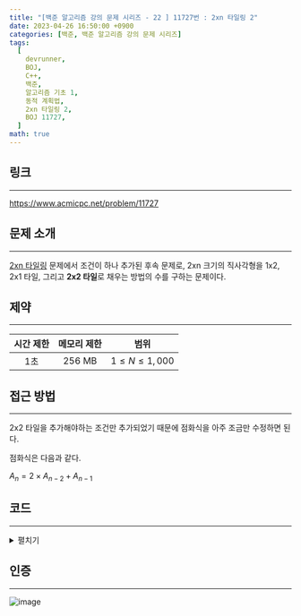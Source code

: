 ```yaml
---
title: "[백준 알고리즘 강의 문제 시리즈 - 22 ] 11727번 : 2xn 타일링 2"
date: 2023-04-26 16:50:00 +0900
categories: [백준, 백준 알고리즘 강의 문제 시리즈]
tags:
  [
    devrunner,
    BOJ,
    C++,
    백준,
    알고리즘 기초 1,
    동적 계획법,
    2xn 타일링 2,
    BOJ 11727,
  ]
math: true
---
```


## **링크**

---

<https://www.acmicpc.net/problem/11727>

## **문제 소개**

---

[2xn 타일링](https://www.acmicpc.net/problem/11726) 문제에서 조건이 하나 추가된 후속 문제로, 2xn 크기의 직사각형을 1x2, 2x1 타일, 그리고 **2x2 타일**로 채우는 방법의 수를 구하는 문제이다.

## **제약**

---

| 시간 제한 | 메모리 제한 |         범위          |
| :-------: | :---------: | :-------------------: |
|    1초    |   256 MB    | $1 \leq N \leq 1,000$ |

## **접근 방법**

---

2x2 타일을 추가해야하는 조건만 추가되었기 때문에 점화식을 아주 조금만 수정하면 된다.

점화식은 다음과 같다.

$A_n = 2 \times A_{n-2} + A_{n-1}$

## **코드**

---

<details>
<summary>펼치기</summary>
<div markdown="1">

```cpp
#include <bits/stdc++.h>
using namespace std;

int n;

int a[1001] = {0, 1, 3};

void solve() {
  for (int i = 3; i <= n; ++i) {
    a[i] = (a[i - 1] + 2 * a[i - 2]) % 10007;
  }

  cout << a[n] << '\n';
}

int main() {
  cin >> n;
  solve();
  return 0;
}
```

</div>
</details>

## **인증**

---

![image](https://user-images.githubusercontent.com/87963766/234506781-a3a44ff9-f7c0-4e14-90db-b202a34c1eb4.png)
